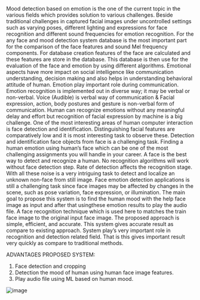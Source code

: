 Mood detection based on emotion is the one of the current topic in the various fields which provides solution to various
challenges. Beside traditional challenges in captured facial images under uncontrolled settings such as varying poses,
different lighting and expressions for face recognition and different sound frequencies for emotion recognition. For the
any face and mood detection system database is the most important part for the comparison of the face features and
sound Mel frequency components. For database creation features of the face are calculated and these features are store
in the database. This database is then use for the evaluation of the face and emotion by using different algorithms.
 Emotional aspects have more impact on social intelligence like communication understanding, decision
making and also helps in understanding behavioral attitude of human. Emotion play important role during
communication. Emotion recognition is implemented out in diverse way; it may be verbal or non-verbal. Voice
(Audible) is verbal way of communication & Facial expression, action, body postures and gesture is non-verbal form of
communication. Human can recognize emotions without any meaningful delay and effort but recognition of facial
expression by machine is a big challenge.
 One of the most interesting areas of human computer interaction is face detection and identification.
Distinguishing facial features are comparatively low and it is most interesting task to observe these. Detection and
identification face objects from face is a challenging task.
Finding a human emotion using human’s face which can be one of the most challenging assignments you will handle
in your career. A face is the best way to detect and recognize a human. No recognition algorithms will work without
face detection step. Rate of detection affects the recognition stage. With all these noise is a very intriguing task to
detect and localize an unknown non-face from still image. Face emotion detection applications is still a challenging
task since face images may be affected by changes in the scene, such as pose variation, face expression, or illumination.
The main goal to propose this system is to find the human mood with the help face image as input and after that usingthese
emotion results to play the audio file. A face recognition technique which is used here to matches the train face
image to the original input face image.
 The proposed approach is simple, efficient, and accurate. This system gives accurate result as compare to
existing approach. System play’s very important role in recognition and detection related field. That is this gives
important result very quickly as compare to traditional methods. 

ADVANTAGES PROPOSED SYSTEM:
1. Face detection and cropping
2. Detection the mood of human using human face image features.
3. Play audio file using ML based on human mood.

![image](https://github.com/kevaleaditya1/kevaleaditya1-AI-DL-pro/assets/101872439/3bc9b91c-4f20-48c4-96f8-8334b5f51f65)

